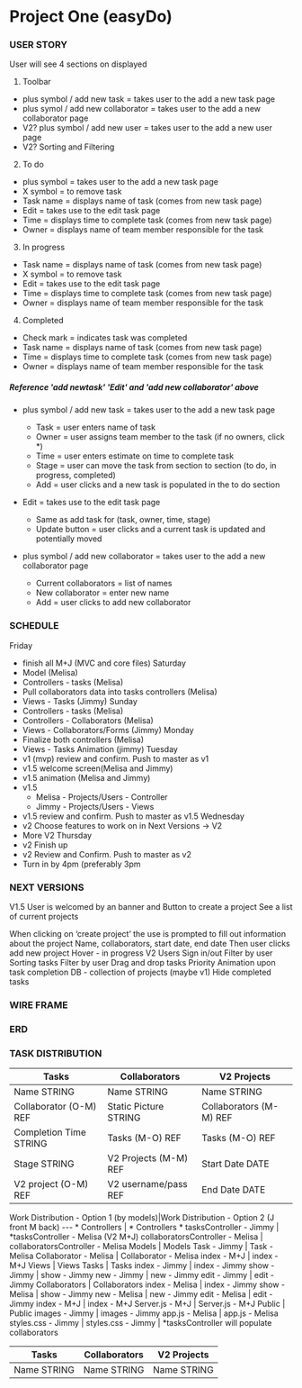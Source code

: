 # Project One (easyDo)

### USER STORY

User will see 4 sections on displayed

1. Toolbar
  * plus symbol / add new task  = takes user to the add a new task page
  * plus symol / add new collaborator  = takes user to the add a new collaborator page 
  * V2? plus symbol / add new user  = takes user to the add a new user page
  * V2? Sorting and Filtering

2. To do
  * plus symbol  = takes user to the add a new task page 
  * X symbol = to remove task
  * Task name  = displays name of task (comes from new task page)
  * Edit = takes use to the edit task page
  * Time = displays time to complete task (comes from new task page)
  * Owner = displays name of team member responsible for the task

3. In progress 
  * Task name  = displays name of task (comes from new task page)
  * X symbol = to remove task
  * Edit = takes use to the edit task page
  * Time = displays time to complete task (comes from new task page)
  * Owner = displays name of team member responsible for the task

4. Completed 
  * Check mark = indicates task was completed
  * Task name  = displays name of task (comes from new task page)
  * Time = displays time to complete task (comes from new task page) 
  * Owner = displays name of team member responsible for the task

##### Reference 'add newtask' 'Edit' and 'add new collaborator' above
* plus symbol / add new task  = takes user to the add a new task page
	* Task = user enters name of task
	* Owner = user assigns team member to the task (if no owners, click *)
	* Time = user enters estimate on time to complete task
  * Stage = user can move the task from section to section (to do, in progress, completed)
  * Add = user clicks and a new task is populated in the to do section

* Edit = takes use to the edit task page
	* Same as add task for (task, owner, time, stage)
	* Update button = user clicks and a current task is updated and potentially moved

* plus symbol / add new collaborator  = takes user to the add a new collaborator page
	* Current collaborators = list of names
	* New collaborator = enter new name
	* Add = user clicks to add new collaborator



### SCHEDULE

Friday
  * finish all M+J (MVC and core files)
Saturday
  * Model (Melisa)
  * Controllers - tasks (Melisa)
  * Pull collaborators data into tasks controllers (Melisa)
  * Views - Tasks (Jimmy)
Sunday
  * Controllers - tasks (Melisa)
  * Controllers - Collaborators (Melisa)
  * Views - Collaborators/Forms (Jimmy)
Monday
  * Finalize both controllers (Melisa)
  * Views - Tasks Animation (jimmy)
Tuesday
  * v1 (mvp) review and confirm. Push to master as v1
  * v1.5 welcome screen(Melisa and Jimmy)
  * v1.5 animation (Melisa and Jimmy)
  * v1.5 
    * Melisa - Projects/Users - Controller
    * Jimmy - Projects/Users - Views
  * v1.5 review and confirm. Push to master as v1.5
Wednesday
  * v2 Choose features to work on in Next Versions -> V2
  * More V2
Thursday
  * v2 Finish up
  * v2 Review and Confirm. Push to master as v2
  * Turn in by 4pm (preferably 3pm





### NEXT VERSIONS

V1.5
User is welcomed by an banner and 
Button to create a project
See a list of current projects

When clicking on ‘create project’ the use is prompted to fill out information about the project 
	Name, collaborators, start date, end date
	Then user clicks add new project
Hover - in progress
V2
Users
Sign in/out
Filter by user
Sorting tasks
	Filter by user
Drag and drop tasks
Priority
Animation upon task completion
DB - collection of projects (maybe v1)
Hide completed tasks


### WIRE FRAME


<!-- erd start -->
### ERD

<table>
<thead>
<tr>
<th>Tasks</th>
<th>Collaborators</th>
<th>V2 Projects</th>
</tr>
</thead>
<tbody>

<tr>
<td>Name STRING</td>
<td>Name STRING</td>
<td>Name STRING</td>
</tr>

<tr>
<td>Collaborator (O-M) REF</td>
<td>Static Picture STRING</td>
<td>Collaborators (M-M) REF</td>
</tr>

<tr>
<td>Completion Time STRING</td>
<td>Tasks (M-O) REF</td>
<td>Tasks (M-O) REF</td>
</tr>

<tr>
<td>Stage STRING</td>
<td>V2 Projects (M-M) REF</td>
<td>Start Date DATE</td>
</tr>

<tr>
<td>V2 project (O-M) REF</td>
<td>V2 username/pass REF</td>
<td>End Date DATE</td>
</tr>
</tbody>

<!-- erd end -->


### TASK DISTRIBUTION
<table>
<thead>
<tr>
<th>Tasks</th>
<th>Collaborators</th>
<th>V2 Projects</th>
</tr>
</thead>
<tbody>

<tr>
<td>Name STRING</td>
<td>Name STRING</td>
<td>Name STRING</td>
</tr>
Work Distribution - Option 1 (by models)|Work Distribution - Option 2 (J front M back)
--- 
* Controllers | * Controllers
  * tasksController  -  Jimmy |   *tasksController  -  Melisa (V2 M+J)
collaboratorsController  -  Melisa | collaboratorsController  -  Melisa
Models | Models
Task  -  Jimmy |   Task  -  Melisa
Collaborator  -  Melisa |   Collaborator  -  Melisa
index  -  M+J |   index  -  M+J
Views | Views
Tasks |   Tasks
index   -  Jimmy |   index   -  Jimmy
show  -  Jimmy |   show  -  Jimmy
new  -  Jimmy |   new  -  Jimmy
edit  -  Jimmy |   edit  -  Jimmy
Collaborators | Collaborators
index   -  Melisa |   index   -  Jimmy
show  -  Melisa |   show  -  Jimmy
new  -  Melisa |   new  -  Jimmy
edit  -  Melisa |   edit  -  Jimmy
index  -  M+J |   index  -  M+J
Server.js  -  M+J | Server.js  -  M+J
Public | Public
images  -  Jimmy |   images  -  Jimmy
app.js  -  Melisa |   app.js  -  Melisa
styles.css  -  Jimmy |   styles.css  -  Jimmy
 |   *tasksController will populate collaborators